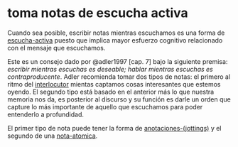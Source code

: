 # toma notas de escucha activa

Cuando sea posible, escribir notas mientras escuchamos es una forma de [escucha-activa](escucha-activa.md) puesto que implica mayor esfuerzo cognitivo relacionado con el mensaje que escuchamos.

Este es un consejo dado por @adler1997 [cap. 7] bajo la siguiente premisa: *escribir mientras escuchas es deseable; hablar mientras escuchas es contraproducente*. Adler recomienda tomar dos tipos de notas: el primero al ritmo del [interlocutor](interlocutor.md) mientas captamos cosas interesantes que estemos oyendo. El segundo tipo está basado en el anterior más lo que nuestra memoria nos da, es posterior al discurso y su función es darle un orden que capture lo más importante de aquello que escuchamos para poder entenderlo a profundidad.

El primer tipo de nota puede tener la forma de [anotaciones-(jottings)](anotaciones-%28jottings%29.md) y el segundo de una [nota-atomica](nota-atomica.md).

